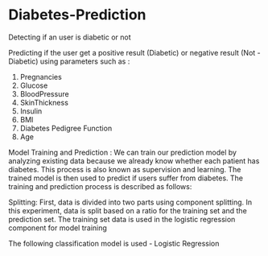 # Diabetes-Prediction
Detecting if an user is diabetic or not

Predicting if the user get a positive result (Diabetic) or negative result (Not - Diabetic) using parameters such as :

1. Pregnancies
2. Glucose
3. BloodPressure
4. SkinThickness
5. Insulin
6. BMI
7. Diabetes Pedigree Function
8. Age

Model Training and Prediction :
We can train our prediction model by analyzing existing data because we already know whether each patient has diabetes. This process is also known as supervision and learning. The trained model is then used to predict if users suffer from diabetes. The training and prediction process is described as follows:

Splitting:
First, data is divided into two parts using component splitting. In this experiment, data is split based on a ratio for the training set and the prediction set. The training set data is used in the logistic regression component for model training

The following classification model is used - Logistic Regression
